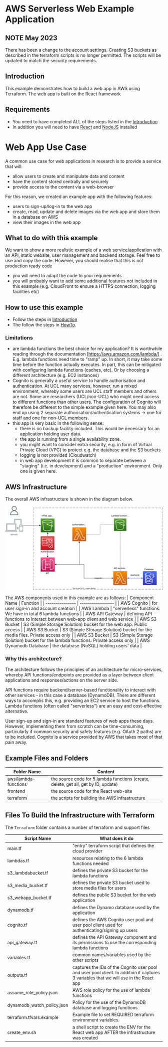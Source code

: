 # AWS Serverless Web Example Application

## NOTE May 2023
There has been a change to the account settings. Creating S3 buckets as described in the terraform scripts is no longer
permitted. The scripts will be updated to match the security requirements.

## Introduction

This example demonstrates how to build a web app in AWS using Terraform.
The web app is built on the React framework 

## Requirements
- You need to have completed ALL of the steps listed in the [Introduction](../Introduction.md)
- In addition you will need to have [React](https://reactjs.org) and [NodeJS](https://nodejs.org/en/) installed

# Web App Use Case

A common use case for web applications in research is to provide a service that will:
- allow users to create and manipulate data and content
- have the content stored centrally and securely
- provide access to the content via a web-browser

For this reason, we created an example app with the following features:
- users to sign-up/log-in to the web app
- create, read, update and delete images via the web app and store them in a database on AWS
- view their images in the web app

## What to do with this example

We want to show a more realistic example of a web service/application with an API, static website, user management and backend storage.
Feel free to use and copy the code.
However, you should realise that this is not production ready code
- you will need to adapt the code to your requirements
- you will probably want to add some additional features not included in this example (e.g. CloudFront to ensure a HTTPS connection, logging facilities etc)


## How to use this example
- Follow the steps in [Introduction](../Introduction.md)
- The follow the steps in [HowTo](./HowTo.md). 

### Limitations

- are lambda functions the best choice for my application? It is worthwhile reading through the documentation [https://aws.amazon.com/lambda/] . E.g. lambda functions need time to "ramp" up. In short, it may take some time before the function actually executes. In part, this can be mitigated with configuring lambda functions (caches, etc). Or by choosing a different architecture (e.g. EC2 instances)
- Cognito is generally a useful service to handle authorisation and authentication. At UCL many services, however, run a mixed environment, whereby some users are UCL staff members and others are not. Some are researchers (UCL/non-UCL) who might need access to different functions than other users. The configuration of Cognito will therefore be different to the simple example given here. You may also end up using 2 separate authorisation/authentication systems -> one for staff and one for non-UCL members.
- this app is very basic in the following sense:
   - there is no backup facility included. This would be necessary for an application holding user data. 
   - the app is running from a single availability zone. 
   - you might want to consider extra security, e.g. in form of Virtual Private Cloud (VPC) to protect e.g. the database and the S3 buckets
   - logging is not provided (Cloudwatch)
   - in web app development it is common to separate between a "staging" (i.e. in development) and a "production" environment. Only one is given here.

## AWS Infrastructure

The overall AWS infrastructure is shown in the diagram below.

![Serverless App Architecture](./ServerlessApp.svg)

The AWS components used in this example are as follows:
| Component Name | Function |
| --------------- | ----------------- |
| AWS Cognito | for user sign-in and account creation |
| AWS Lambda | "serverless" functions. We have in total 6 lambda functions | 
| AWS API Gateway | defining API functions to interact between web-app client and web service |
| AWS S3 Bucket | S3 (Simple Storage Solution) bucket for the web app. Public access |
| AWS S3 Bucket | S3 (Simple Storage Solution) bucket for the media files. Private access only |
| AWS S3 Bucket | S3 (Simple Storage Solution) bucket for the lambda functions. Private access only |
| AWS Dynamodb Database | the database (NoSQL) holding users' data |

### Why this architecture?
The architecture follows the principles of an architecture for micro-services, whereby API functions/endpoints are provided as a layer between client applications and responses/actions on the server side. 

API functions require backend/server-based functionality to interact with other services - in this case a database (DynamoDB).
There are different ways to accomplis this, e.g. providing an EC2 service to host the functions.
Lambda functions (often called "serverless") are an easy and cost-effective alternative. 

User sign-up and sign-in are standard features of web apps these days. However, implementing them from scratch can be time-consuming, particularly if 
common security and safety features (e.g. OAuth 2 paths) are to be included. Cognito is a service provided by AWS that takes most of that pain away. 


## Example Files and Folders

| Folder Name | Content |
| --------------- | ----------------- |
| aws/lambda-functions | the source code for 5 lambda functions (create, delete, get all, get by ID, update) |
| frontend | the source code for the React web-site |
| terraform | the scripts for building the AWS infrastructure |

## Files To Build the Infrastructure with Terraform

The ```Terraform``` folder contains a number of terraform and support files 

| Script Name | What does it do |
| --------------- | ----------------- |
| main.tf | "entry" terraform script that defines the cloud provider |
| lambdas.tf | resources relating to the 6 lambda functions needed |
| s3_lambdabucket.tf | defines the private S3 bucket for the lambda functions |
| s3_media_bucket.tf | defines the private S3 bucket used to store media files for users |
| s3_webapp_bucket.tf | defines the public S3 bucket for the web application |
| dynamodb.tf | defines the Dynamo database used by the application |
| cognito.tf | defines the AWS Cognito user pool and user pool client used for authenticating/signing up users |
| api_gateway.tf | defines the API Gateway component and its permissions to use the corresponding lambda functions | 
| variables.tf | common names/variables used by the other scripts |
| outputs.tf | captures the IDs of the Cognito user pool and user pool client. In addition it captures 3 variables that we will use in the React app |
| assume_role_policy.json | AWS role policy for the use of lambda functions |
| dynamodb_watch_policy.json | Policy for the use of the DynamoDB database and logging functions |
| terraform.tfvars.example | Example file to set REQUIRED terraform environment variables. | 
| create_env.sh | a shell script to create the ENV for the React web app AFTER the infrastructure was created |


